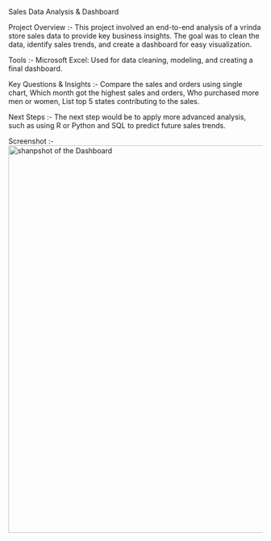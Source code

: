 Sales Data Analysis & Dashboard

Project Overview :-
This project involved an end-to-end analysis of a vrinda store sales data to provide key business insights. The goal was to clean the data, identify sales trends, and create a dashboard for easy visualization.

Tools :-
Microsoft Excel: Used for data cleaning, modeling, and creating a final dashboard.

Key Questions & Insights :-
Compare the sales and orders using single chart, 
Which month got the highest sales and orders, 
Who purchased more men or women, 
List top 5 states contributing to the sales.

Next Steps :-
The next step would be to apply more advanced analysis, such as using R or Python and SQL to predict future sales trends.

Screenshot :- 
<img width="1853" height="769" alt="shanpshot of the Dashboard" src="https://github.com/user-attachments/assets/f747cee3-d18c-4380-914f-9fdb0a8d8876" />

